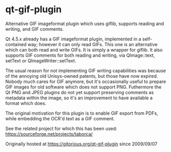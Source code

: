 # qt-gif-plugin
Alternative GIF imageformat plugin which uses giflib, supports reading and
writing, and GIF comments.

Qt 4.5.x already has a GIF imageformat plugin, implemented in a
self-contained way; however it can only read GIFs. This one is an
alternative which can both read and write GIFs. It is simply a wrapper for
giflib. It also supports GIF comments for both reading and writing, via
QImage::text, setText or QImageWriter::setText.

The usual reason for not implementing GIF writing capabilities was because
of the annoying old Unisys-owned patents, but those have now expired. Nobody
much cares for GIF anymore, but it's occasionally useful to prepare GIF
images for old software which does not support PNG. Futhermore the Qt PNG
and JPEG plugins do not yet support preserving comments as metadata within
the image, so it's an improvement to have available a format which does.

The original motivation for this plugin is to enable GIF export from PDFs,
while embedding the OCR'd text as a GIF comment.

See the related project for which this has been used:
https://sourceforge.net/projects/taborca/

Originally hosted at https://gitorious.org/qt-gif-plugin since 2009/09/07

